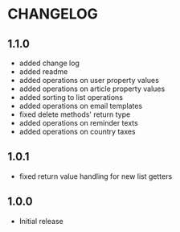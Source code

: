 # CHANGELOG

## 1.1.0

* added change log
* added readme
* added operations on user property values
* added operations on article property values
* added sorting to list operations
* added operations on email templates
* fixed delete methods' return type
* added operations on reminder texts
* added operations on country taxes

## 1.0.1

* fixed return value handling for new list getters

## 1.0.0

* Initial release